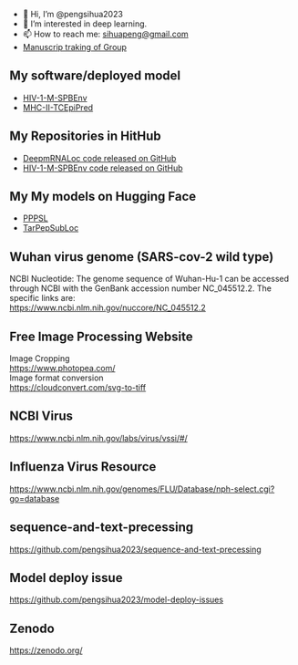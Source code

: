 - 👋 Hi, I’m @pengsihua2023
- 👀 I’m interested in deep learning.
- 📫 How to reach me: sihuapeng@gmail.com
- [Manuscrip traking of Group](https://github.com/PGCoE-CAPE/Manuscript-tracking)  

## My software/deployed model
- [HIV-1-M-SPBEnv](https://www.hivsubclass.com/)
- [MHC-II-TCEpiPred](http://72.167.44.178:8000/)
## My Repositories in HitHub
- [DeepmRNALoc code released on GitHub](https://github.com/Thales-research-institute/DeepmRNALoc)
- [HIV-1-M-SPBEnv code released on GitHub](https://github.com/pengsihua2023/HIV-1-M-SPBEnv)
## My My models on Hugging Face
- [PPPSL](https://huggingface.co/sihuapeng/PPPSL)
- [TarPepSubLoc](https://huggingface.co/sihuapeng/TarPepSubLoc)

## Wuhan virus genome (SARS-cov-2 wild type) 
NCBI Nucleotide: The genome sequence of Wuhan-Hu-1 can be accessed through NCBI with the GenBank accession number NC_045512.2. The specific links are:  
https://www.ncbi.nlm.nih.gov/nuccore/NC_045512.2  

## Free Image Processing Website
Image Cropping  
https://www.photopea.com/  
Image format conversion  
https://cloudconvert.com/svg-to-tiff  

## NCBI Virus
https://www.ncbi.nlm.nih.gov/labs/virus/vssi/#/  

## Influenza Virus Resource
https://www.ncbi.nlm.nih.gov/genomes/FLU/Database/nph-select.cgi?go=database  
## sequence-and-text-precessing
https://github.com/pengsihua2023/sequence-and-text-precessing  

## Model deploy issue
https://github.com/pengsihua2023/model-deploy-issues  

## Zenodo
https://zenodo.org/   

<!---
pengsihua2023/pengsihua2023 is a ✨ special ✨ repository because its `README.md` (this file) appears on your GitHub profile.
You can click the Preview link to take a look at your changes.
--->
